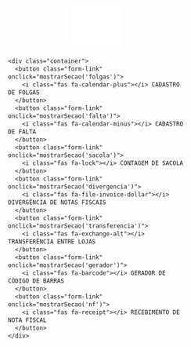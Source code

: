 <html lang="pt-BR">
<head>
  <meta charset="UTF-8" />
  <meta name="viewport" content="width=device-width, initial-scale=1.0"/>
  <title>GERENCIAL HS - Sistema Unificado</title>
  <link rel="stylesheet" href="https://cdnjs.cloudflare.com/ajax/libs/font-awesome/6.5.0/css/all.min.css" />
  <script src="https://unpkg.com/@ericblade/quagga2@1.2.7/dist/quagga.min.js"></script>
  <script src="https://cdn.jsdelivr.net/npm/dynamsoft-javascript-barcode@9.6.21/dist/dbr.js"></script>
  <style>
    * {
      box-sizing: border-box;
    }

    body {
      font-family: Arial, sans-serif;
      background-color: #000;
      color: #fff;
      margin: 0;
      padding: 0;
      display: flex;
      flex-direction: column;
      align-items: center;
      min-height: 100vh;
    }

    .logo-topo {
      width: 100px;
      height: auto;
      margin: 30px 0 10px;
    }

    .container {
      width: 100%;
      max-width: 900px;
      background-color: #2c2c2c;
      padding: 40px 30px;
      border-radius: 12px;
      box-shadow: 0 0 10px rgba(0,0,0,0.5);
      margin-bottom: 20px;
    }

    .form-link {
      display: flex;
      align-items: center;
      justify-content: center;
      background-color: #4CAF50;
      color: white;
      padding: 15px;
      margin: 10px 0;
      border-radius: 6px;
      font-size: 16px;
      text-decoration: none;
      transition: background-color 0.3s ease;
      cursor: pointer;
      border: none;
      width: 100%;
    }

    .form-link:hover {
      background-color: #45a049;
    }

    .form-link i {
      margin-right: 10px;
    }

    .back-button {
      position: fixed;
      top: 20px;
      left: 20px;
      background-color: #4CAF50;
      color: white;
      border: none;
      padding: 10px 15px;
      border-radius: 6px;
      cursor: pointer;
      font-size: 14px;
      z-index: 1000;
      display: none;
      transition: background-color 0.3s ease;
    }

    .back-button:hover {
      background-color: #45a049;
    }

    .back-button.show {
      display: block;
    }

    .form-container {
      max-width: 600px;
      background: #1e1e1e;
      padding: 30px;
      border-radius: 8px;
      box-shadow: 0 2px 10px rgba(0, 0, 0, 0.3);
      color: white;
      margin: 0 auto;
    }

    .form-container h1, .form-container h2 {
      text-align: center;
      color: white;
      margin-bottom: 30px;
    }

    .form-group {
      margin-bottom: 20px;
    }

    label {
      font-size: 14px;
      font-weight: 600;
      display: block;
      margin-bottom: 5px;
      color: #ccc;
    }

    .question-title {
      font-size: 16px;
      font-weight: bold;
      color: white;
      margin-bottom: 5px;
      display: block;
    }

    input, select, textarea {
      width: 100%;
      padding: 12px;
      font-size: 14px;
      border: 1px solid #444;
      border-radius: 4px;
      background-color: #2a2a2a;
      color: white;
      box-sizing: border-box;
    }

    input:focus, select:focus, textarea:focus {
      outline: none;
      border-color: #673ab7;
      box-shadow: 0 0 0 2px rgba(103, 58, 183, 0.2);
    }

    button {
      background-color: #673ab7;
      color: white;
      border: none;
      padding: 12px 20px;
      border-radius: 4px;
      font-size: 16px;
      cursor: pointer;
      font-weight: 600;
      transition: background-color 0.3s;
    }

    button:hover {
      background-color: #5e35b1;
    }

    .submit-buttons {
      display: flex;
      justify-content: space-between;
      margin-top: 20px;
      gap: 10px;
    }

    .submit-button,
    .clear-button {
      padding: 12px 20px;
      font-size: 14px;
      font-weight: 600;
      border: none;
      border-radius: 4px;
      cursor: pointer;
      flex: 1;
    }

    .submit-button {
      background-color: #673ab7;
      color: white;
    }

    .clear-button {
      background-color: #5f6368;
      color: white;
    }

    .submit-button:hover {
      background-color: #5e35b1;
    }

    .clear-button:hover {
      background-color: #3c4043;
    }

    .gerador-section .form-container {
      background-color: #1e1e1e;
      color: white;
      max-width: 800px;
    }

    .gerador-section .input-area, .gerador-section .output-area {
      background: #1e1e1e;
      color: white;
    }

    .gerador-section .input-area textarea {
      background-color: #2a2a2a;
      color: white;
      border-color: #444;
    }

    .controls {
      display: flex;
      gap: 10px;
      margin: 20px 0;
      flex-wrap: wrap;
    }

    .controls button {
      flex: 1;
      min-width: 120px;
    }

    .gerador-section .controls button:nth-child(1) { background-color: #4CAF50; }
    .gerador-section .controls button:nth-child(1):hover { background-color: #45a049; }
    .gerador-section .controls button:nth-child(2) { background-color: #f44336; }
    .gerador-section .controls button:nth-child(2):hover { background-color: #d32f2f; }
    .gerador-section .controls button:nth-child(3) { background-color: #ff9800; }
    .gerador-section .controls button:nth-child(3):hover { background-color: #e68a00; }
    .gerador-section .controls button:nth-child(4) { background-color: #2196F3; }
    .gerador-section .controls button:nth-child(4):hover { background-color: #0b7dda; }

    .gerador-section h1, .gerador-section h2 {
      color: white;
    }

    .gerador-section .example-title {
      color: #ccc;
    }

    .gerador-section .barcode-count {
      color: white;
    }

    .barcode-container {
      display: grid;
      grid-template-columns: repeat(auto-fit, minmax(200px, 1fr));
      gap: 15px;
      margin-top: 20px;
    }

    .barcode-item {
      background: #2a2a2a;
      border: 1px solid #444;
      padding: 10px;
      border-radius: 4px;
      text-align: center;
    }

    svg text {
      fill: white !important;
    }

    #success-message, #error-message {
      display: none;
      padding: 12px;
      margin-top: 20px;
      border-radius: 4px;
      text-align: center;
      font-weight: 500;
    }

    #success-message {
      background-color: #e8f5e8;
      color: #137333;
      border: 1px solid #ceead6;
    }

    #error-message {
      background-color: #fce8e6;
      color: #d93025;
      border: 1px solid #f9dedc;
    }

    .loading {
      text-align: center;
      font-style: italic;
      margin-top: 10px;
      color: #1a73e8;
    }

    .loading-overlay {
      display: none;
      position: fixed;
      top: 0;
      left: 0,
      right: 0,
      bottom: 0,
      background-color: rgba(0, 0, 0, 0.5);
      color: white;
      justify-content: center;
      align-items: center;
      flex-direction: column;
      z-index: 1000;
    }

    .spinner {
      border: 4px solid transparent;
      border-top: 4px solid #fff;
      border-radius: 50%;
      width: 40px;
      height: 40px;
      animation: spin 2s linear infinite;
    }

    @keyframes spin {
      0% { transform: rotate(0deg); }
      100% { transform: rotate(360deg); }
    }

    .barcode-count {
      font-size: 16px;
      margin-top: 10px;
      font-weight: bold;
      color: white;
    }

    .count-number {
      color: #ea4335;
      font-weight: bold;
    }

    .required-star {
      color: #ea4335;
    }

    .hidden {
      display: none;
    }

    .logout {
      text-align: right;
      margin-bottom: 10px;
    }

    .logout button {
      padding: 8px 16px;
      background-color: #5f6368;
      font-size: 14px;
    }

    .history button {
      background-color: #ea4335;
      margin-top: 15px;
    }

    .logo {
      display: block;
      margin: 20px auto 10px;
      max-width: 80px;
    }

    #reader {
      width: 100%;
      max-width: 350px;
      height: 240px;
      margin: 10px auto;
      position: relative;
    }

    #interactive.viewport {
      position: relative;
      width: 100%;
      height: 100%;
    }

    canvas, video {
      max-width: 100%;
      width: 100% !important;
      height: auto !important;
    }

    footer {
      text-align: center;
      font-size: 14px;
      color: #ccc;
      background-color: #2c2c2c;
      padding: 15px;
      border-radius: 6px;
      margin: 20px auto;
      max-width: 900px;
      width: 100%;
    }

    .section {
      display: none;
      width: 100%;
      padding: 20px;
      justify-content: center;
      align-items: center;
      flex-direction: column;
    }

    .section.active {
      display: flex;
    }

    .checkbox-label {
      font-size: 14px;
      display: flex;
      align-items: center;
      gap: 8px;
      margin-bottom: 20px;
    }

    input[readonly] {
      background-color: #2a2a2a;
      color: #bbb;
    }

    #grupo-tamanho-g {
      display: none;
    }

    #scanner {
      width: 100%;
      height: 100vh;
      position: fixed;
      top: 0;
      left: 0;
      z-index: 1000;
      display: none;
      justify-content: center;
      align-items: center;
      flex-direction: column;
      background-color: transparent;
    }

    @media print {
      .back-button,
      .input-area,
      .no-print,
      button,
      .controls,
      .example-title {
        display: none !important;
      }

      .output-area {
        width: 100%;
        background: none;
        box-shadow: none;
        padding: 0;
        margin: 0;
      }

      .barcode-container {
        display: grid;
        grid-template-columns: repeat(3, 1fr);
        gap: 10px;
        margin: 0;
      }

      .barcode-item {
        margin: 0;
        padding: 5px;
        box-shadow: none;
        background: none;
        break-inside: avoid;
        page-break-inside: avoid;
      }

      svg {
        background: none;
      }

      svg text {
        fill: black !important;
        font-size: 14px !important;
      }
    }

    @media (max-width: 768px) {
      .form-container {
        margin: 20px 10px;
        padding: 20px;
      }
      
      .submit-buttons {
        flex-direction: column;
        gap: 10px;
      }
      
      .controls {
        flex-direction: column;
      }
      
      .controls button {
        margin: 5px 0;
      }
      
      .container {
        padding: 20px 15px;
      }
    }
  </style>
</head>
<body>
  <button class="back-button" id="backButton" onclick="voltarHome()">
    <i class="fas fa-arrow-left"></i> Voltar à Home
  </button>

  <div id="home" class="section active">
    <img src="logo.png" alt="Logo HS" class="logo-topo" />
    
    <div class="container">
      <button class="form-link" onclick="mostrarSecao('folgas')">
        <i class="fas fa-calendar-plus"></i> CADASTRO DE FOLGAS
      </button>
      <button class="form-link" onclick="mostrarSecao('falta')">
        <i class="fas fa-calendar-minus"></i> CADASTRO DE FALTA
      </button>
      <button class="form-link" onclick="mostrarSecao('sacola')">
        <i class="fas fa-lock"></i> CONTAGEM DE SACOLA
      </button>
      <button class="form-link" onclick="mostrarSecao('divergencia')">
        <i class="fas fa-file-invoice-dollar"></i> DIVERGÊNCIA DE NOTAS FISCAIS
      </button>
      <button class="form-link" onclick="mostrarSecao('transferencia')">
        <i class="fas fa-exchange-alt"></i> TRANSFERÊNCIA ENTRE LOJAS
      </button>
      <button class="form-link" onclick="mostrarSecao('gerador')">
        <i class="fas fa-barcode"></i> GERADOR DE CÓDIGO DE BARRAS
      </button>
      <button class="form-link" onclick="mostrarSecao('nf')">
        <i class="fas fa-receipt"></i> RECEBIMENTO DE NOTA FISCAL
      </button>
    </div>
  </div>

  <div id="folgas" class="section">
    <div class="form-container">
      <img src="logo.png" alt="Logo" class="logo">
      <h2>Cadastro de Folga Funcionários</h2>
      <!-- Mantido como você enviou -->
      <form id="form-folgas" method="POST" action="https://script.google.com/macros/library/d/1KJTfJ78TzOQ7h1ToGaAYNTt1TNMiBhsYKKKAN9eIrZQdp0rCFEo0m_Xd/175">
        <div class="form-group">
          <label for="filial-folgas">Filial</label>
          <select id="filial-folgas" name="filial" required onchange="atualizarFuncionarios()">
            <option value="">Selecione uma filial</option>
            <option value="ARTUR">ARTUR</option>
            <option value="FLORIANO">FLORIANO</option>
            <option value="JOTA">JOTA</option>
            <option value="MODA">MODA</option>
            <option value="PONTO">PONTO</option>
          </select>
        </div>

        <div class="form-group">
          <label for="funcionario-folgas">Funcionário</label>
          <select id="funcionario-folgas" name="funcionario" required>
            <option value="">Selecione a filial primeiro</option>
          </select>
        </div>

        <div class="form-group">
          <label for="dataTrabalho-folgas">Dia Trabalhado</label>
          <input type="date" id="dataTrabalho-folgas" name="dataTrabalho" required>
        </div>

        <div class="form-group">
          <label for="motivo-folgas">Motivo da Folga</label>
          <select id="motivo-folgas" name="motivo" required>
            <option value="">Selecione um motivo</option>
            <option value="DOMINGO">DOMINGO</option>
            <option value="FERIADO">FERIADO</option>
            <option value="OUTROS">OUTROS</option>
          </select>
        </div>

        <div class="form-group" id="motivoOutros-folgas" style="display: none;">
          <label for="outrosMotivo-folgas">Especificar o Motivo</label>
          <input type="text" id="outrosMotivo-folgas" name="outrosMotivo" placeholder="Escreva o motivo">
        </div>

        <div class="form-group">
          <label for="dataFolga-folgas">Data da Folga</label>
          <input type="date" id="dataFolga-folgas" name="dataFolga" required>
        </div>

        <button type="submit">Enviar</button>
      </form>
    </div>
  </div>

  <div id="falta" class="section">
    <div class="form-container">
      <img src="logo.png" alt="Logo" class="logo">
      <h2>Cadastro de Falta</h2>
      <form id="form-falta">
        <div class="form-group">
          <label for="filial-falta">Filial <span class="required-star">*</span></label>
          <select id="filial-falta" name="filial" required>
            <option value="">Selecione uma filial</option>
            <option value="ARTUR">ARTUR</option>
            <option value="FLORIANO">FLORIANO</option>
            <option value="JOTA">JOTA</option>
            <option value="MODA">MODA</option>
            <option value="PONTO">PONTO</option>
          </select>
        </div>

        <div class="form-group">
          <label for="funcionario-falta">Funcionário <span class="required-star">*</span></label>
          <select id="funcionario-falta" name="funcionario" required>
            <option value="">Selecione um funcionário</option>
          </select>
        </div>

        <div class="form-group">
          <label for="data-falta">Data da Falta <span class="required-star">*</span></label>
          <input type="date" id="data-falta" name="data_falta" required>
        </div>

        <div class="form-group">
          <label for="motivo-falta">Motivo <span class="required-star">*</span></label>
          <select id="motivo-falta" name="motivo" required>
            <option value="">Selecione um motivo</option>
            <option value="ATESTADO MÉDICO">ATESTADO MÉDICO</option>
            <option value="FALTA INJUSTIFICADA">FALTA INJUSTIFICADA</option>
          </select>
        </div>

        <div class="form-group" id="dias-afastamento-container" style="display: none;">
          <label for="observacao-falta">Dias de afastamento (caso atestado)</label>
          <textarea id="observacao-falta" name="observacao" rows="4" placeholder="Ex: 3 DIAS 12/04 A 14/04"></textarea>
        </div>

        <button type="submit">Enviar</button>
      </form>
    </div>
  </div>

  <div id="sacola" class="section">
    <div class="form-container">
      <img src="logo.png" alt="Logo" class="logo">
      <h2>Contagem de Sacola</h2>
      <form id="form-sacola">
        <div class="form-group">
          <label for="filial">Filial <span class="required-star">*</span></label>
          <select id="filial" name="filial" required>
            <option value="">Selecione uma filial</option>
            <option value="ARTUR">ARTUR</option>
            <option value="FLORIANO">FLORIANO</option>
            <option value="JOTA">JOTA</option>
            <option value="MODA">MODA</option>
            <option value="PONTO">PONTO</option>
          </select>
        </div>

        <div class="form-group">
          <label for="data-contagem">Data da Contagem <span class="required-star">*</span></label>
          <input type="text" id="data-contagem" name="data_contagem" readonly required>
        </div>

        <div class="form-group">
          <label for="sacola-p">Sacola P <span class="required-star">*</span></label>
          <input type="number" id="sacola-p" name="sacola_p" placeholder="Quantidade" min="0" required>
        </div>

        <div class="form-group">
          <label for="envelope-p">Envelope P <span class="required-star">*</span></label>
          <input type="number" id="envelope-p" name="envelope_p" placeholder="Quantidade" min="0" required>
        </div>

        <div class="form-group">
          <label for="sacola-m">Sacola M <span class="required-star">*</span></label>
          <input type="number" id="sacola-m" name="sacola_m" placeholder="Quantidade" min="0" required>
        </div>

        <div class="form-group">
          <label for="envelope-m">Envelope M <span class="required-star">*</span></label>
          <input type="number" id="envelope-m" name="envelope_m" placeholder="Quantidade" min="0" required>
        </div>

        <div class="form-group checkbox-label">
          <input type="checkbox" id="mostrar-g" onclick="toggleCamposG()">
          <label for="mostrar-g">Possui Sacola e Envelope G</label>
        </div>

        <div id="grupo-tamanho-g">
          <div class="form-group">
            <label for="sacola-g">Sacola G <span class="required-star">*</span></label>
            <input type="number" id="sacola-g" name="sacola_g" placeholder="Quantidade" min="0">
          </div>
          <div class="form-group">
            <label for="envelope-g">Envelope G <span class="required-star">*</span></label>
            <input type="number" id="envelope-g" name="envelope_g" placeholder="Quantidade" min="0">
          </div>
        </div>

        <button type="submit" id="btn-enviar">Enviar</button>
      </form>
    </div>
  </div>

  <div id="divergencia" class="section">
    <div class="form-container">
      <img src="logo.png" alt="Logo" class="logo">
      <h2>Divergências em Notas Fiscais</h2>
      <form id="formulario-divergencia" onsubmit="enviarFormularioDivergencia(event)">
        <div class="form-group">
          <label>Filial</label>
          <select name="filial" required>
            <option value="">Selecione uma filial</option>
            <option value="ARTUR">ARTUR</option>
            <option value="FLORIANO">FLORIANO</option>
            <option value="JOTA">JOTA</option>
            <option value="MODA">MODA</option>
            <option value="PONTO">PONTO</option>
          </select>
        </div>

        <div class="form-group">
          <label>Transportadora</label>
          <select name="transportadora" id="transportadora-div" required>
            <option value="BRASPRESS">BRASPRESS</option>
            <option value="OUTROS">OUTROS</option>
          </select>
        </div>

        <div class="form-group" id="outrosTransportadoraDiv" style="display: none;">
          <label for="outraTransportadoraDiv">Qual é a Transportadora?</label>
          <input type="text" id="outraTransportadoraDiv" name="outraTransportadora">
        </div>

        <div class="form-group">
          <label for="dataRecebimentoDiv">Data de Recebimento</label>
          <input type="date" id="dataRecebimentoDiv" name="dataRecebimento" required>
        </div>

        <div class="form-group">
          <label for="notaFiscalDiv">Número da Nota Fiscal</label>
          <input type="text" id="notaFiscalDiv" name="notaFiscal" required>
        </div>

        <div class="form-group">
          <label for="serieNotaDiv">Série da Nota Fiscal</label>
          <input type="text" id="serieNotaDiv" name="serieNota" required>
        </div>

        <div class="form-group">
          <label for="referenciaDiv">Referência</label>
          <input type="text" id="referenciaDiv" name="referencia" maxlength="4" required>
        </div>

        <div class="form-group">
          <label for="corDiv">Cor</label>
          <input type="text" id="corDiv" name="cor" maxlength="6" required>
        </div>

        <div class="form-group">
          <label for="tamanhoDiv">Tamanho</label>
          <input type="text" id="tamanhoDiv" name="tamanho" maxlength="3" required>
        </div>

        <div class="form-group">
          <label for="quantidadeDiv">Quantidade</label>
          <input type="number" id="quantidadeDiv" name="quantidade" required>
        </div>

        <div class="form-group">
          <label>Divergência</label>
          <select name="divergencia" required>
            <option value="">Selecione uma opção</option>
            <option value="MERCADORIA PASSANDO">MERCADORIA PASSANDO</option>
            <option value="MERCADORIA FALTANDO">MERCADORIA FALTANDO</option>
          </select>
        </div>

        <div class="form-group">
          <button type="submit">Enviar</button>
        </div>
      </form>

      <div id="loadingMessageDiv" class="loading" style="display: none;">
        Enviando... Por favor, aguarde.
      </div>
    </div>
  </div>

  <div id="transferencia" class="section">
    <div class="form-container">
      <img src="logo.png" alt="Logo" class="logo">
      <h1>TRANSFERÊNCIA ENTRE LOJAS</h1>

      <form id="transfer-form">
        <div class="form-group">
          <div class="question-title">Email da filial de origem:(Preenchimento automatico) <span class="required-star">*</span></div>
          <input type="email" name="email" id="email-trans" required readonly>
        </div>

        <div class="form-group">
          <div class="question-title">FILIAL ORIGEM <span class="required-star">*</span></div>
          <select name="filialOrigem" id="filial-origem" required onchange="atualizarEmailTrans()">
            <option value="" disabled selected>Selecione</option>
            <option value="ARTUR">ARTUR</option>
            <option value="FLORIANO">FLORIANO</option>
            <option value="JOTA">JOTA</option>
            <option value="MODA">MODA</option>
            <option value="PONTO">PONTO</option>
            <option value="JA">JA</option>
            <option value="JE">JE</option>
          </select>
        </div>

        <div class="form-group">
          <div class="question-title">FILIAL DESTINO <span class="required-star">*</span></div>
          <select name="filialDestino" id="filial-destino" required>
            <option value="" disabled selected>Selecione</option>
            <option value="ARTUR">ARTUR</option>
            <option value="FLORIANO">FLORIANO</option>
            <option value="JOTA">JOTA</option>
            <option value="MODA">MODA</option>
            <option value="PONTO">PONTO</option>
            <option value="JA">JA</option>
            <option value="JE">JE</option>
          </select>
        </div>

        <div class="form-group">
          <div class="question-title">MERCADORIAS QUE ESTÃO SAINDO <span class="required-star">*</span></div>
          <textarea name="mercadorias" id="mercadorias-trans" required placeholder="Inclua aqui os códigos de barras." oninput="contarLinhasTrans()"></textarea>
        </div>

        <div id="barcode-count-trans" class="barcode-count">Total de itens: <span id="total-itens-trans" class="count-number">0</span></div>

        <div id="success-message-trans" style="display: none; background-color: #e8f5e8; color: #137333; padding: 12px; margin-top: 20px; border-radius: 4px; text-align: center; border: 1px solid #ceead6;">Transferência enviada com sucesso!</div>
        <div id="error-message-trans" style="display: none; background-color: #fce8e6; color: #d93025; padding: 12px; margin-top: 20px; border-radius: 4px; text-align: center; border: 1px solid #f9dedc;"></div>

        <div class="submit-buttons">
          <button type="reset" class="clear-button">Limpar formulário</button>
          <button type="submit" class="submit-button" id="submit-button-trans">Enviar</button>
        </div>
      </form>

      <div id="numero-transferencia" style="display: none; margin-top: 20px; font-size: 18px; text-align: center;">
        Número da transferência: <strong id="transfer-id"></strong>
      </div>
    </div>

    <div class="loading-overlay" id="loading-overlay-trans">
      <div class="loading-content">
        <div class="spinner"></div>
        <h3>Processando sua transferência...</h3>
        <p>Aguarde enquanto enviamos os dados.</p>
      </div>
    </div>
  </div>

  <div id="gerador" class="section gerador-section">
    <div class="form-container">
      <img src="logo.png" alt="Logo" class="logo">
      <h1>Gerador de Códigos de Barras em Lote - EAN13</h1>

      <div class="input-area">
        <h2>Cole seus códigos (um por linha):</h2>
        <textarea id="codigos-barras" placeholder="Cole aqui vários códigos EAN13, um por linha&#10;Exemplo:&#10;7891000315507&#10;7891910000197&#10;7891234567890"></textarea>

        <div class="controls">
          <button onclick="gerarTodosBarras()">Gerar Códigos</button>
          <button onclick="limparTudoBarras()">Limpar Tudo</button>
          <button onclick="copiarCodigosBarras()">Copiar Códigos</button>
          <button onclick="window.print()">Imprimir Códigos</button>
        </div>

        <div class="example-title">Exemplos (não são apagados ao limpar):</div>
      </div>

      <div class="output-area">
        <h2>Códigos Gerados:</h2>
        <div id="barcodes" class="barcode-container"></div>
      </div>
    </div>
  </div>

  <div id="nf" class="section">
    <div class="form-container">
      <img src="logo.png" alt="Logo" class="logo">
      
      <div id="login-nf">
        <h2>Login da Filial</h2>
        <label for="codigo-nf">Código da Filial</label>
        <input type="text" id="codigo-nf" placeholder="Digite sua senha" />
        <button onclick="entrarNF()">Entrar</button>
      </div>

      <div id="principal-nf" class="hidden">
        <div class="logout">
          <button onclick="sairNF()">Sair</button>
        </div>
        <h2>Consulta de Nota Fiscal</h2>
        <label for="chave-nf">Chave de Acesso (44 dígitos)</label>
        <input type="text" id="chave-nf" placeholder="Digite a chave completa" maxlength="44" />
        <button onclick="abrirLeitorNF()">📷 Ler Código de Barras</button>

        <div id="scanner"></div>

        <button onclick="consultarNotaNF()">Consultar</button>
        <div id="loading-nf" class="loading hidden">⏳ Consultando nota fiscal...</div>
        <div id="resultado-nf" class="result hidden"></div>
        <div id="erro-nf" style="color: #d93025; margin-top: 10px; font-size: 14px;"></div>

        <div class="history">
          <h3>Histórico da Filial</h3>
          <ul id="historicoLista-nf"></ul>
          <button onclick="limparHistoricoLocalNF()">🗑 Limpar Histórico Local</button>
        </div>
      </div>
    </div>
  </div>

  <footer>HS Operações © 2025 - Todos os direitos reservados</footer>

  <script>
    Dynamsoft.DBR.BarcodeScanner.license = "DLS2eyJoYW5kc2hha2VDb2RlIjoiMTA0NDIzNjk5LU1UQTBOREl6TmprNUxYZGxZaTFVY21saGJGQnliMm8iLCJtYWluU2VydmVyVVJMIjoiaHR0cHM6Ly9tZGxzLmR5bmFtc29mdG9ubGluZS5jb20iLCJvcmdhbml6YXRpb25JRCI6IjEwNDQyMzY5OSIsInN0YW5kYnlTZXJ2ZXJVUkwiOiJodHRwczovL3NkbHMuZHluYW1zb2Z0b25saW5lLmNvbSIsImNoZWNrQ29kZSI6MTEzNzY0MDQxN30=";

    function mostrarSecao(secaoId) {
      const secoes = document.querySelectorAll(".section");
      secoes.forEach(secao => secao.classList.remove('active'));
      
      document.getElementById(secaoId).classList.add('active');
      document.getElementById('backButton').classList.add('show');
      window.scrollTo({ top: 0, behavior: 'smooth' });
    }

    function voltarHome() {
      const secoes = document.querySelectorAll(".section");
      secoes.forEach(secao => secao.classList.remove('active'));
      
      document.getElementById('home').classList.add('active');
      document.getElementById('backButton').classList.remove('show');
      window.scrollTo({ top: 0, behavior: 'smooth' });
    }

    const funcionariosPorFilial = {
      "ARTUR": ["LUCILENE", "POLIANA"],
      "FLORIANO": ["IOLANDA", "MEIRE", "SARA"],
      "JOTA": ["BRUNO", "CARINA", "DENISE", "FABIOLA", "INGRID", "MARCOS", "RAYSSA", "VERA"],
      "MODA": ["ANA CLARA", "DAIANE", "JAIRLY", "JÉSSICA", "MARCIA", "MARIA"],
      "PONTO": ["BARBARA", "DANIELA", "EVANEUZA", "ISADORA", "PAULA", "PRISCILA", "SÔNIA", "SUELI"]
    };

    function atualizarFuncionarios() {
      const filialSelecionada = document.getElementById('filial-folgas').value;
      const funcionarioSelect = document.getElementById('funcionario-folgas');
      funcionarioSelect.innerHTML = "<option value=''>Selecione um funcionário</option>";

      if (filialSelecionada && funcionariosPorFilial[filialSelecionada]) {
        funcionariosPorFilial[filialSelecionada].forEach(function(funcionario) {
          const option = document.createElement("option");
          option.value = funcionario;
          option.textContent = funcionario;
          funcionarioSelect.appendChild(option);
        });
      }
    }

    document.getElementById('dataTrabalho-folgas').addEventListener('change', function() {
      const motivoSelect = document.getElementById('motivo-folgas');
      if (motivoSelect.value !== '') {
        verificarMotivo();
      }
    });

    document.getElementById('motivo-folgas').addEventListener('change', verificarMotivo);

    function verificarMotivo() {
      const motivo = document.getElementById('motivo-folgas').value;
      const dataTrabalhoInput = document.getElementById("dataTrabalho-folgas");
      const dataFolgaInput = document.getElementById("dataFolga-folgas");
      const motivoOutrosField = document.getElementById("motivoOutros-folgas");

      if (!dataTrabalhoInput.value) {
        alert("Selecione primeiro o 'Dia Trabalhado'! ");
        document.getElementById('motivo-folgas').value = '';
        return;
      }

      const dataTrabalho = new Date(dataTrabalhoInput.value + 'T00:00:00');
      const maxDate = new Date(dataTrabalho);

      if (motivo === "DOMINGO") {
        maxDate.setDate(dataTrabalho.getDate() + 7);
      } else if (motivo === "FERIADO" || motivo === "OUTROS") {
        maxDate.setDate(dataTrabalho.getDate() + 60);
      }

      dataFolgaInput.min = dataTrabalho.toISOString().split('T')[0];
      dataFolgaInput.max = maxDate.toISOString().split('T')[0];

      motivoOutrosField.style.display = motivo === "OUTROS" ? "block" : "none";
      
      if (motivo === "OUTROS") {
        document.getElementById('outrosMotivo-folgas').required = true;
      } else {
        document.getElementById('outrosMotivo-folgas').required = false;
      }
    }

    document.getElementById("form-folgas").addEventListener("submit", function (event) {
      event.preventDefault();
      const formData = new FormData(this);

      fetch(this.action, {
        method: "POST",
        body: formData
      })
        .then(response => response.text())
        .then(data => {
          alert("Folga cadastrada com sucesso!");
          this.reset();
          document.getElementById("funcionario-folgas").innerHTML = '<option value="">Selecione a filial primeiro</option>';
          document.getElementById("motivoOutros-folgas").style.display = "none";
        })
        .catch(error => alert("Erro ao enviar os dados!"));
    });

    const filialSelectFalta = document.getElementById('filial-falta');
    const funcionarioSelectFalta = document.getElementById('funcionario-falta');
    const motivoSelectFalta = document.getElementById('motivo-falta');
    const diasContainer = document.getElementById('dias-afastamento-container');
    const formFalta = document.getElementById('form-falta');
    const submitButtonFalta = formFalta.querySelector('button[type="submit"]');

    filialSelectFalta.addEventListener('change', () => {
      const selecionada = filialSelectFalta.value;
      funcionarioSelectFalta.innerHTML = '<option value="">Selecione um funcionário</option>';
      if (funcionariosPorFilial[selecionada]) {
        funcionariosPorFilial[selecionada].forEach(nome => {
          const option = document.createElement('option');
          option.value = nome;
          option.textContent = nome;
          funcionarioSelectFalta.appendChild(option);
        });
      }
    });

    motivoSelectFalta.addEventListener('change', () => {
      diasContainer.style.display = motivoSelectFalta.value === 'ATESTADO MÉDICO' ? 'block' : 'none';
    });

    formFalta.addEventListener('submit', e => {
      e.preventDefault();
      submitButtonFalta.disabled = true;

      const data = new FormData(formFalta);
      const dataFaltaInput = document.getElementById('data-falta');
      const val = dataFaltaInput.value;
      if (!val) {
        alert("Informe a Data da Falta.");
        submitButtonFalta.disabled = false;
        return;
      }
      const [yyyy, mm, dd] = val.split('-');
      const dataFormatada = `${dd}/${mm}/${yyyy}`;
      data.set("data_falta", dataFormatada);

      fetch('https://script.google.com/macros/s/AKfycbxu_jVaotWytMOQh4UCZetFZFOxgk5ePrOkaviDd-qKNPiu2_8BjCaNczAVZzaDwAbj/exec', {
        method: 'POST',
        body: data
      })
      .then(res => res.text())
      .then(() => {
        alert("Falta cadastrada com sucesso!");
        formFalta.reset();
        diasContainer.style.display = 'none';
        submitButtonFalta.disabled = false;
      })
      .catch(() => {
        alert("Erro ao registrar a falta. Tente novamente.");
        submitButtonFalta.disabled = false;
      });
    });

    function toggleCamposG() {
      const grupoG = document.getElementById("grupo-tamanho-g");
      const checkbox = document.getElementById("mostrar-g");
      grupoG.style.display = checkbox.checked ? "block" : "none";
    }

    function getDataHoraAtualBR() {
      const agora = new Date();
      return agora.toLocaleString('pt-BR', { timeZone: 'America/Sao_Paulo' });
    }

    function preencherDataSacola() {
      document.getElementById("data-contagem").value = getDataHoraAtualBR();
    }

    document.getElementById("form-sacola").addEventListener("submit", async function (e) {
      e.preventDefault();

      const checkboxG = document.getElementById("mostrar-g");
      const sacolaG = document.getElementById("sacola-g");
      const envelopeG = document.getElementById("envelope-g");

      if (checkboxG.checked) {
        if (sacolaG.value === "" || envelopeG.value === "") {
          alert("Preencha os campos de Sacola G e Envelope G.");
          return;
        }
      }

      const botao = document.getElementById("btn-enviar");
      botao.disabled = true;

      document.getElementById("data-contagem").value = getDataHoraAtualBR();

      const form = e.target;
      const formData = new FormData(form);

      try {
        const response = await fetch("https://script.google.com/macros/s/AKfycbxu_jVaotWytMOQh4UCZetFZFOxgk5ePrOkaviDd-qKNPiu2_8BjCaNczAVZzaDwAbj/exec", {
          method: "POST",
          body: formData
        });

        await response.text();
        alert("Contagem registrada com sucesso!");
        form.reset();
        toggleCamposG();
        document.getElementById("data-contagem").value = getDataHoraAtualBR();
      } catch (err) {
        alert("Erro ao registrar os dados. Tente novamente.");
        console.error("Erro:", err);
      } finally {
        botao.disabled = false;
      }
    });

    let isSubmittingDiv = false;

    document.getElementById('transportadora-div').addEventListener('change', function() {
      const outrosDiv = document.getElementById('outrosTransportadoraDiv');
      if (this.value === 'OUTROS') {
        outrosDiv.style.display = 'block';
        document.getElementById('outraTransportadoraDiv').required = true;
      } else {
        outrosDiv.style.display = 'none';
        document.getElementById('outraTransportadoraDiv').required = false;
      }
    });

    function enviarFormularioDivergencia(event) {
      event.preventDefault();

      if (isSubmittingDiv) {
        return;
      }

      isSubmittingDiv = true;

      const button = event.target.querySelector("button[type='submit']");
      const loadingMessage = document.getElementById("loadingMessageDiv");

      button.disabled = true;
      button.textContent = "Enviando...";

      loadingMessage.style.display = "block";

      const form = document.getElementById("formulario-divergencia");
      const formData = new FormData(form);

      // ✅ URL correta do GAS de Divergências
      fetch("https://script.google.com/macros/s/AKfycbw5xq6i5Qoc0s3f-ZaQ6FCZdsjXrC_my8d0tmgr756hWZQqT9Olu9DjsGOYwTlvnBQA/exec", {
        method: "POST",
        body: formData
      })
      .then(response => response.json())
      .then(data => {
        alert("SUA DIVERGÊNCIA FOI ENVIADA COM SUCESSO, AGRADECEMOS SEU APOIO");
        form.reset();
        document.getElementById('outrosTransportadoraDiv').style.display = 'none';
      })
      .catch(error => {
        alert("Erro ao enviar o formulário. Tente novamente.");
      })
      .finally(() => {
        setTimeout(() => {
          button.disabled = false;
          button.textContent = "Enviar";
          isSubmittingDiv = false;
          loadingMessage.style.display = "none";
        }, 100);
      });
    }

    function atualizarEmailTrans() {
      const filialOrigem = document.getElementById('filial-origem').value;
      const filialDestinoSelect = document.getElementById('filial-destino');
      const emailPorFilial = {
        ARTUR: "heringarturmachado@gmail.com",
        FLORIANO: "hs.uberlandia.floriano@gmail.com",
        JOTA: "brunohenzo09@gmail.com",
        MODA: "dlaire28@gmail.com",
        PONTO: "soniameiry@gmail.com",
        JA: "jaugustocoliveira@terra.com.br",
        JE: "jeoliveira1966@gmail.com"
      };
      document.getElementById('email-trans').value = emailPorFilial[filialOrigem] || "";

      Array.from(filialDestinoSelect.options).forEach(option => {
        option.disabled = option.value === filialOrigem;
      });

      if (filialDestinoSelect.value === filialOrigem) {
        filialDestinoSelect.value = "";
      }
    }

    function contarLinhasTrans() {
      const mercadorias = document.getElementById('mercadorias-trans').value;
      const linhas = mercadorias.split('\n').filter(linha => linha.trim() !== '');
      document.getElementById('total-itens-trans').textContent = linhas.length;
    }

    document.getElementById('transfer-form').addEventListener('submit', function (event) {
      event.preventDefault();
      enviarFormularioTrans();
    });

    function enviarFormularioTrans() {
      const form = document.getElementById('transfer-form');
      if (!form.checkValidity()) {
        mostrarMensagemErroTrans("Por favor, preencha todos os campos obrigatórios!");
        return;
      }

      const formData = new FormData(form);
      const data = new URLSearchParams(formData).toString();

      document.getElementById('loading-overlay-trans').style.display = 'flex';

      fetch("https://script.google.com/macros/s/AKfycbxu_jVaotWytMOQh4UCZetFZFOxgk5ePrOkaviDd-qKNPiu2_8BjCaNczAVZzaDwAbj/exec", {
        method: "POST",
        headers: { "Content-Type": "application/x-www-form-urlencoded" },
        body: data
      })
      .then(response => response.json())
      .then(responseData => {
        document.getElementById('loading-overlay-trans').style.display = 'none';

        if (responseData.numeroTransferencia) {
          mostrarMensagemSucessoTrans();
          exibirNumeroTransferencia(responseData.numeroTransferencia);
          setTimeout(limparFormularioTrans, 5000);
        } else {
          mostrarMensagemErroTrans("Erro ao enviar: Resposta inválida do servidor.");
        }
      })
      .catch(error => {
        document.getElementById('loading-overlay-trans').style.display = 'none';
        mostrarMensagemErroTrans("Erro ao enviar o formulário. Tente novamente.");
      });
    }

    function mostrarMensagemSucessoTrans() {
      document.getElementById('success-message-trans').style.display = 'block';
      document.getElementById('error-message-trans').style.display = 'none';
    }

    function mostrarMensagemErroTrans(mensagem) {
      document.getElementById('error-message-trans').innerHTML = mensagem;
      document.getElementById('error-message-trans').style.display = 'block';
      document.getElementById('success-message-trans').style.display = 'none';
    }

    function exibirNumeroTransferencia(numero) {
      document.getElementById('numero-transferencia').style.display = 'block';
      document.getElementById('transfer-id').textContent = numero;
    }

    function limparFormularioTrans() {
      document.getElementById('transfer-form').reset();
      document.getElementById('numero-transferencia').style.display = 'none';
      document.getElementById('total-itens-trans').textContent = '0';
      contarLinhasTrans();
    }

    function generateEAN13(code, skipValidation = false) {
      if (!/^\d{12,13}$/.test(code)) {
        throw new Error(`Código inválido: "${code}" - Deve conter 12 ou 13 dígitos`);
      }

      if (code.length === 12) {
        code += calculateChecksum(code);
      } else if (!skipValidation && calculateChecksum(code.substring(0, 12)) != code[12]) {
        throw new Error(`Dígito verificador inválido para código: "${code}"`);
      }

      const patterns = {
        L: ["0001101","0011001","0010011","0111101","0100011","0110001","0101111","0111011","0110111","0001011"],
        G: ["0100111","0110011","0011011","0100001","0011101","0111001","0000101","0010001","0001001","0010111"],
        R: ["1110010","1100110","1101100","1000010","1011100","1001110","1010000","1000100","1001000","1110100"]
      };

      const structure = ["LLLLLL","LLGLGG","LLGGLG","LLGGGL","LGLLGG","LGGLLG","LGGGLL","LGLGLG","LGLGGL","LGGLGL"];
      const firstDigit = parseInt(code[0]);
      const pattern = structure[firstDigit];

      let barcode = "101";
      for (let i = 1; i <= 6; i++) {
        const digit = parseInt(code[i]);
        barcode += patterns[pattern[i - 1]][digit];
      }

      barcode += "01010";

      for (let i = 7; i <= 12; i++) {
        const digit = parseInt(code[i]);
        barcode += patterns.R[digit];
      }

      barcode += "101";

      return {
        code: code,
        binary: barcode
      };
    }

    function calculateChecksum(code) {
      let sum = 0;
      for (let i = 0; i < 12; i++) {
        const digit = parseInt(code[i]);
        sum += (i % 2 === 0) ? digit * 1 : digit * 3;
      }
      return (10 - (sum % 10)) % 10;
    }

    function renderBarcode(barcodeData, container) {
      const binary = barcodeData.binary;
      const code = barcodeData.code;
      const width = 2;
      const height = 60;
      const margin = 10;
      const fontSize = 14;

      const svg = document.createElementNS("http://www.w3.org/2000/svg", "svg");
      const totalWidth = (binary.length * width) + (margin * 2);
      const totalHeight = height + fontSize + 15;

      svg.setAttribute("width", totalWidth);
      svg.setAttribute("height", totalHeight);
      svg.setAttribute("class", "barcode-svg");

      let x = margin;
      for (let i = 0; i < binary.length; i++) {
        if (binary[i] === '1') {
          const rect = document.createElementNS("http://www.w3.org/2000/svg", "rect");
          rect.setAttribute("x", x);
          rect.setAttribute("y", margin);
          rect.setAttribute("width", width);
          rect.setAttribute("height", height);
          rect.setAttribute("fill", "#000");
          svg.appendChild(rect);
        }
        x += width;
      }

      const text = document.createElementNS("http://www.w3.org/2000/svg", "text");
      text.setAttribute("x", totalWidth / 2);
      text.setAttribute("y", totalHeight - 5);
      text.setAttribute("text-anchor", "middle");
      text.setAttribute("font-size", fontSize);
      text.setAttribute("font-family", "monospace");
      text.setAttribute("fill", "white");
      text.textContent = code;
      svg.appendChild(text);

      const item = document.createElement("div");
      item.className = "barcode-item";
      item.appendChild(svg);
      container.appendChild(item);
    }

    function gerarTodosBarras() {
      const input = document.getElementById("codigos-barras").value.trim();
      const container = document.getElementById("barcodes");
      container.innerHTML = '';

      if (!input) {
        alert("Por favor, cole alguns códigos EAN13 no campo de texto.");
        return;
      }

      const codigos = input.split('\\n').map(line => line.trim()).filter(line => line.length > 0);
      let successCount = 0;
      let errorCount = 0;
      const errorMessages = [];

      codigos.forEach((codigo, index) => {
        try {
          const barcode = generateEAN13(codigo, true);
          renderBarcode(barcode, container);
          successCount++;
        } catch (error) {
          errorCount++;
          errorMessages.push(`Linha ${index + 1}: ${error.message}`);
          const errorDiv = document.createElement("div");
          errorDiv.className = "barcode-item no-print";
          errorDiv.style.color = "red";
          errorDiv.textContent = `Erro: ${codigo} - ${error.message}`;
          container.appendChild(errorDiv);
        }
      });

      if (errorCount > 0) {
        alert(`Foram gerados ${successCount} códigos com sucesso.\\n\\nErros encontrados (${errorCount}):\\n${errorMessages.join('\\n')}`);
      } else if (successCount > 0) {
        alert(`Todos os ${successCount} códigos foram gerados com sucesso!`);
      }
    }

    function limparTudoBarras() {
      document.getElementById("codigos-barras").value = '';
      document.getElementById("barcodes").innerHTML = '';
    }

    function copiarCodigosBarras() {
      const input = document.getElementById("codigos-barras");
      input.select();
      document.execCommand('copy');
      alert("Códigos copiados para a área de transferência!");
    }

    const URL_SCRIPT = "https://script.google.com/macros/s/AKfycbwfoYOgleHUcmbr_1B8tV_NG6cEZxcHm5zBSrJ0ItgRV_Cp7tumh3GjBzsvzTSNJ5sbmA/exec";
    const filiaisValidas = ["293", "488", "287", "288", "761"];
    let scannerInstance = null;

    function entrarNF() {
      const codigo = document.getElementById('codigo-nf').value.trim();
      if (!codigo || !filiaisValidas.includes(codigo)) {
        alert("Código de filial inválido.");
        return;
      }
      localStorage.setItem('filial', codigo);
      document.getElementById('login-nf').classList.add('hidden');
      document.getElementById('principal-nf').classList.remove('hidden');
      carregarHistoricoNF(codigo);
    }

    function sairNF() {
      localStorage.removeItem('filial');
      document.getElementById('login-nf').classList.remove('hidden');
      document.getElementById('principal-nf').classList.add('hidden');
      document.getElementById('codigo-nf').value = '';
    }

    function limparHistoricoLocalNF() {
      const senha = prompt("Digite a senha para limpar o histórico:");
      if (senha !== "hs") {
        alert("Senha incorreta. Operação cancelada.");
        return;
      }
      const filial = localStorage.getItem('filial');
      localStorage.removeItem(`historico_${filial}`);
      document.getElementById('historicoLista-nf').innerHTML = '';
      alert("Histórico local apagado.");
    }

    function consultarNotaNF() {
      const filial = localStorage.getItem('filial');
      const chaveInput = document.getElementById('chave-nf');
      const chave = chaveInput.value.trim();
      const resultado = document.getElementById('resultado-nf');
      const erro = document.getElementById('erro-nf');
      const loading = document.getElementById('loading-nf');

      resultado.classList.add('hidden');
      erro.innerText = '';

      if (!filial || chave.length !== 44) {
        erro.innerText = 'Preencha corretamente a chave com 44 dígitos.';
        return;
      }

      const historico = JSON.parse(localStorage.getItem(`historico_${filial}`)) || [];
      if (historico.some(h => h.chave === chave)) {
        erro.innerText = 'Essa chave já foi consultada anteriormente!';
        return;
      }

      loading.classList.remove('hidden');

      fetch(`${URL_SCRIPT}?chave=${chave}&filial=${filial}`)
        .then(res => res.json())
        .then(data => {
          if (data.success) {
            resultado.classList.remove('hidden');
            resultado.innerHTML = `
              <p><strong>Número da NF:</strong> ${data.data.numeroNF}</p>
              <p><strong>Valor Total:</strong> ${data.data.valorTotal}</p>
              <p><strong>Quantidade Total:</strong> ${data.data.quantidadeTotal}</p>
              <p><strong>Status:</strong> ✅ ${data.data.status}</p>
            `;
            historico.push({ chave, dataHora: new Date().toISOString(), ...data.data });
            localStorage.setItem(`historico_${filial}`, JSON.stringify(historico));
            carregarHistoricoNF(filial);
          } else {
            erro.innerText = data.message || 'Erro ao buscar nota fiscal.';
          }
        })
        .catch(() => erro.innerText = 'Erro de comunicação com o servidor.')
        .finally(() => {
          loading.classList.add('hidden');
          chaveInput.value = '';
        });
    }

    function carregarHistoricoNF(filial) {
      const lista = document.getElementById('historicoLista-nf');
      const historico = JSON.parse(localStorage.getItem(`historico_${filial}`)) || [];
      lista.innerHTML = '';
      if (historico.length === 0) {
        lista.innerHTML = '<li>Nenhum histórico local encontrado.</li>';
        return;
      }
      historico.slice().reverse().forEach(item => {
        const data = new Date(item.dataHora).toLocaleDateString('pt-BR');
        lista.innerHTML += `<li>${data} - NF ${item.numeroNF} - ${item.valorTotal} - ${item.quantidadeTotal} itens</li>`;
      });
    }

    async function abrirLeitorNF() {
      const chaveInput = document.getElementById("chave-nf");
      const scannerDiv = document.getElementById("scanner");

      if (chaveInput.value.trim() !== '') {
        alert("Limpe o campo antes de escanear outro código.");
        return;
      }

      try {
        if (scannerInstance) {
          await scannerInstance.destroyContext();
          scannerInstance = null;
        }

        scannerDiv.style.display = "flex";
        scannerInstance = await Dynamsoft.DBR.BarcodeScanner.createInstance();
        await scannerInstance.updateRuntimeSettings("speed");

        scannerInstance.onFrameRead = results => {
          for (let result of results) {
            const codigo = result.barcodeText;
            if (codigo.length >= 44) {
              chaveInput.value = codigo.substring(0, 44);
              scannerInstance.hide();
              scannerInstance.stop();
              scannerDiv.style.display = "none";
              return;
            }
          }
        };

        await scannerInstance.show(scannerDiv);
      } catch (ex) {
        alert("Erro ao iniciar o leitor: " + ex.message);
        scannerDiv.style.display = "none";
      }
    }

    window.addEventListener('load', function () {
      const filial = localStorage.getItem('filial');
      if (filial) {
        document.getElementById('login-nf').classList.add('hidden');
        document.getElementById('principal-nf').classList.remove('hidden');
        carregarHistoricoNF(filial);
      }
    });

    document.addEventListener('DOMContentLoaded', function() {
      const observer = new MutationObserver(function(mutations) {
        mutations.forEach(function(mutation) {
          if (mutation.type === 'attributes' && mutation.attributeName === 'class') {
            const target = mutation.target;
            if (target.id === 'sacola' && target.classList.contains('active')) {
              preencherDataSacola();
            }
          }
        });
      });

      document.querySelectorAll('.section').forEach(function(section) {
        observer.observe(section, { attributes: true });
      });
    });
  </script>
</body>
</html>
